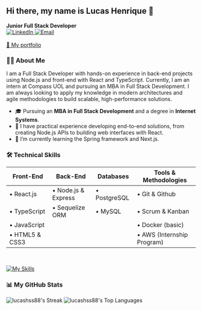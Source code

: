 ## Hi there, my name is Lucas Henrique 👋

**Junior Full Stack Developer**
<br/>
<a href="https://www.linkedin.com/in/lucas-henrique-serrano-soares-382339248/">
<img src="https://img.shields.io/badge/-LinkedIn-blue?style=flat-rounded&logo=linkedin&link" alt="LinkedIn">
</a>
<a href="mailto:lucashss@gmail.com">
<img src="https://img.shields.io/badge/-Email-c71610?style=flat-rounded&logo=gmail" alt="Email">
</a>
<br/>
<br/>
<a href="https://landing-page-front-seven.vercel.app/">🔗 My portfolio</a>
<br/>

### 👨‍💻 About Me

I am a Full Stack Developer with hands-on experience in back-end projects using Node.js and front-end with React and TypeScript. Currently, I am an intern at Compass UOL and pursuing an MBA in Full Stack Development. I am always looking to apply my knowledge in modern architectures and agile methodologies to build scalable, high-performance solutions.

- 🎓 Pursuing an **MBA in Full Stack Development** and a degree in **Internet Systems**.
- 🔭 I have practical experience developing end-to-end solutions, from creating Node.js APIs to building web interfaces with React.
- 🌱 I’m currently learning the Spring framework and Next.js.

### 🛠️ Technical Skills

| Front-End | Back-End | Databases | Tools & Methodologies |
|---|---|---|---|
| • React.js | • Node.js & Express | • PostgreSQL | • Git & Github |
| • TypeScript | • Sequelize ORM | • MySQL | • Scrum & Kanban |
| • JavaScript | | | • Docker (basic) |
| • HTML5 & CSS3 | | | • AWS (Internship Program) |

<br/>

[![My Skills](https://skillicons.dev/icons?i=react,js,ts,nodejs,express,postgres,sequelize,vite,css,html,tailwind,bootstrap,ruby,github,idea&theme=light&perline=5)](https://skillicons.dev)

### 📊 My GitHub Stats

![lucashss88's Streak](https://github-readme-streak-stats.herokuapp.com/?user=lucashss88&theme=react&hide_border=true&date_format=M%20j%5B%2C%20Y%5D)
![lucashss88's Top Languages](https://github-readme-stats.vercel.app/api/top-langs/?username=lucashss88&theme=react&show_icons=true&hide_border=true&layout=compact)


